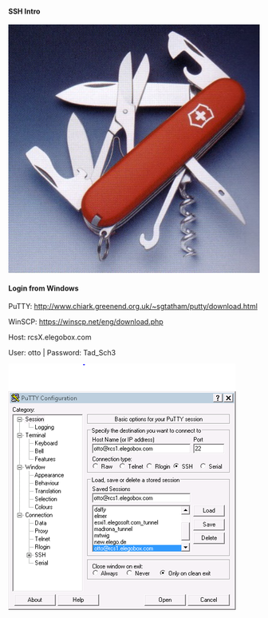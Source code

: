 #### SSH Intro

<img src="images/swiss.jpg" style="width:512px">


#### Login from Windows

PuTTY: http://www.chiark.greenend.org.uk/~sgtatham/putty/download.html

WinSCP: https://winscp.net/eng/download.php

Host: rcsX.elegobox.com

User: otto | Password: Tad_Sch3

<img src="images/puttylogin.png" style="width:400">
